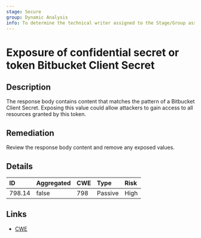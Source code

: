 ```yaml
---
stage: Secure
group: Dynamic Analysis
info: To determine the technical writer assigned to the Stage/Group associated with this page, see https://about.gitlab.com/handbook/engineering/ux/technical-writing/#assignments
---
```


# Exposure of confidential secret or token Bitbucket Client Secret

## Description

The response body contains content that matches the pattern of a Bitbucket Client Secret.
Exposing this value could allow attackers to gain access to all resources granted by this token.

## Remediation

Review the response body content and remove any exposed values.

## Details

| ID | Aggregated | CWE | Type | Risk |
|:---|:--------|:--------|:--------|:--------|
| 798.14 | false | 798 | Passive | High |

## Links

- [CWE](https://cwe.mitre.org/data/definitions/798.html)
